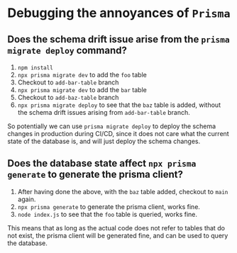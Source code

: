 # Debugging the annoyances of `Prisma`

## Does the schema drift issue arise from the `prisma migrate deploy` command?

1. `npm install`
2. `npx prisma migrate dev` to add the `foo` table
3. Checkout to `add-bar-table` branch
4. `npx prisma migrate dev` to add the `bar` table
5. Checkout to `add-baz-table` branch
6. `npx prisma migrate deploy` to see that the `baz` table is added, without the schema drift issues arising from `add-bar-table` branch.

So potentially we can use `prisma migrate deploy` to deploy the schema changes in production during CI/CD, since it does not care what the current state of the database is, and will just deploy the schema changes.

## Does the database state affect `npx prisma generate` to generate the prisma client?

1. After having done the above, with the `baz` table added, checkout to `main` again.
2. `npx prisma generate` to generate the prisma client, works fine.
3. `node index.js` to see that the `foo` table is queried, works fine.

This means that as long as the actual code does not refer to tables that do not exist, the prisma client will be generated fine, and can be used to query the database.
